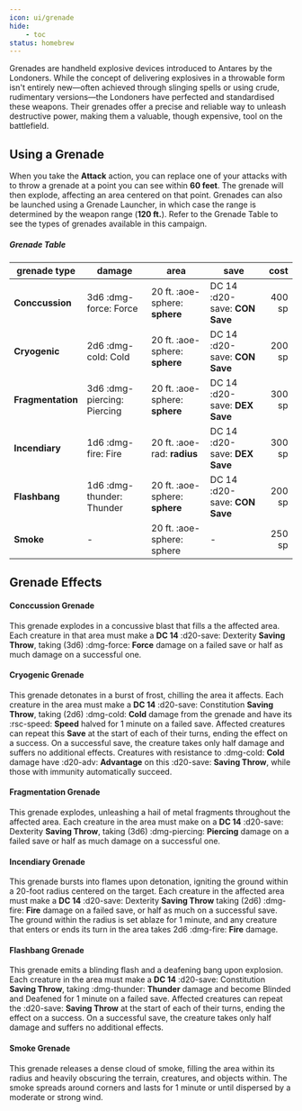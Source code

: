 ```yaml
---
icon: ui/grenade
hide:
    - toc
status: homebrew
---
```


Grenades are handheld explosive devices introduced to Antares by the Londoners. While the concept of delivering explosives in a throwable form isn't entirely new—often achieved through slinging spells or using crude, rudimentary versions—the Londoners have perfected and standardised these weapons. Their grenades offer a precise and reliable way to unleash destructive power, making them a valuable, though expensive, tool on the battlefield.

## Using a Grenade

When you take the **Attack** action, you can replace one of your attacks with to throw a grenade at a point you can see within **60 feet**. The grenade will then explode, affecting an area centered on that point. Grenades can also be launched using a Grenade Launcher, in which case the range is determined by the weapon range (**120 ft.**). Refer to the Grenade Table to see the types of grenades available in this campaign.

##### Grenade Table

| grenade type | damage | area | save | cost |
|---|---|---|---|--:|
| **Conccussion** | 3d6 :dmg-force: Force | 20 ft. :aoe-sphere: **sphere** | DC 14 :d20-save: **CON Save** | 400 sp |
| **Cryogenic** | 2d6 :dmg-cold: Cold | 20 ft. :aoe-sphere: **sphere** | DC 14 :d20-save: **CON Save** | 200 sp |
| **Fragmentation** | 3d6 :dmg-piercing: Piercing | 20 ft. :aoe-sphere: **sphere** | DC 14 :d20-save: **DEX Save** | 300 sp |
| **Incendiary** | 1d6 :dmg-fire: Fire | 20 ft. :aoe-rad: **radius** | DC 14 :d20-save: **DEX Save** | 300 sp |
| **Flashbang** | 1d6 :dmg-thunder: Thunder | 20 ft. :aoe-sphere: **sphere** | DC 14 :d20-save: **CON Save** | 200 sp |
| **Smoke** | - | 20 ft. :aoe-sphere: sphere | - | 250 sp |

## Grenade Effects

#### Conccussion Grenade

This grenade explodes in a concussive blast that fills a the affected area. Each creature in that area must make a **DC 14** :d20-save: Dexterity **Saving Throw**, taking (3d6) :dmg-force: **Force** damage on a failed save or half as much damage on a successful one.

#### Cryogenic Grenade

This grenade detonates in a burst of frost, chilling the area it affects. Each creature in the area must make a **DC 14** :d20-save: Constitution **Saving Throw**, taking (2d6) :dmg-cold: **Cold** damage from the grenade and have its :rsc-speed: **Speed** halved for 1 minute on a failed save. Affected creatures can repeat this **Save** at the start of each of their turns, ending the effect on a success. On a successful save, the creature takes only half damage and suffers no additional effects. Creatures with resistance to :dmg-cold: **Cold** damage have :d20-adv: **Advantage** on this :d20-save: **Saving Throw**, while those with immunity automatically succeed.

#### Fragmentation Grenade

This grenade explodes, unleashing a hail of metal fragments throughout the affected area. Each creature in the area must make on a **DC 14** :d20-save: Dexterity **Saving Throw**,  taking (3d6) :dmg-piercing: **Piercing** damage on a failed save or half as much damage on a successful one.

#### Incendiary Grenade

This grenade bursts into flames upon detonation, igniting the ground within a 20-foot radius centered on the target. Each creature in the affected area must make a **DC 14** :d20-save: Dexterity **Saving Throw** taking (2d6) :dmg-fire: **Fire** damage on a failed save, or half as much on a successful save. The ground within the radius is set ablaze for 1 minute, and any creature that enters or ends its turn in the area takes 2d6 :dmg-fire: **Fire** damage.

#### Flashbang Grenade

This grenade emits a blinding flash and a deafening bang upon explosion. Each creature in the area must make a **DC 14** :d20-save: Constitution **Saving Throw**, taking :dmg-thunder: **Thunder** damage and become Blinded and Deafened for 1 minute on a failed save. Affected creatures can repeat the :d20-save: **Saving Throw** at the start of each of their turns, ending the effect on a success. On a successful save, the creature takes only half damage and suffers no additional effects.

#### Smoke Grenade

This grenade releases a dense cloud of smoke, filling the area within its radius and heavily obscuring the terrain, creatures, and objects within. The smoke spreads around corners and lasts for 1 minute or until dispersed by a moderate or strong wind.